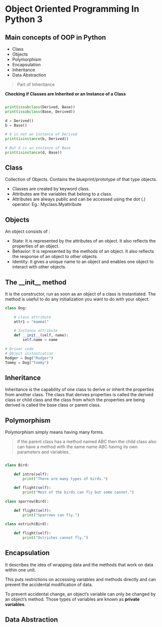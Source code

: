 # Object Oriented Programming In Python 3
## Main concepts of OOP in Python
* Class
* Objects
* Polymorphism
* Encapsulation
* Inheritance
* Data Abstraction


> Part of Inheritance

__Checking if Classes are Inherited or an Instance of a Class__
```python

print(issubclass(Derived, Base))
print(issubclass(Base, Derived))
  
d = Derived()
b = Base()
  
# b is not an instance of Derived
print(isinstance(b, Derived))
  
# But d is an instance of Base
print(isinstance(d, Base))

```
## Class
Collection of Objects. Contains the blueprint/prototype of that type objects.

* Classes are created by keyword class.
* Attributes are the variables that belong to a class.
* Attributes are always public and can be accessed using the dot (.) operator. Eg.: Myclass.Myattribute

## Objects
An object consists of :

* State: It is represented by the attributes of an object. It also reflects the properties of an object.
* Behavior: It is represented by the methods of an object. It also reflects the response of an object to other objects.
* Identity: It gives a unique name to an object and enables one object to interact with other objects.

## The ____init\_\___ method 
It is the constructor, run as soon as an object of a class is instantiated. The method is useful to do any initialization you want to do with your object. 

```python
class Dog:
 
    # class attribute
    attr1 = "mammal"
 
    # Instance attribute
    def __init__(self, name):
        self.name = name
 
# Driver code
# Object instantiation
Rodger = Dog("Rodger")
Tommy = Dog("Tommy")
```

## Inheritance
Inheritance is the capability of one class to derive or inherit the properties from another class. The class that derives properties is called the derived class or child class and the class from which the properties are being derived is called the base class or parent class.

## Polymorphism
Polymorphism simply means having many forms. 

>if the parent class has a method named ABC then the child class also can have a method with the same name ABC having its own parameters and variables.
```python

class Bird:
   
    def intro(self):
        print("There are many types of birds.")
 
    def flight(self):
        print("Most of the birds can fly but some cannot.")
 
class sparrow(Bird):
   
    def flight(self):
        print("Sparrows can fly.")
 
class ostrich(Bird):
 
    def flight(self):
        print("Ostriches cannot fly.")

```
## Encapsulation
It describes the idea of wrapping data and the methods that work on data within one unit.

 This puts restrictions on accessing variables and methods directly and can prevent the accidental modification of data.
 
  To prevent accidental change, an object’s variable can only be changed by an object’s method. Those types of variables are known as __private variables__.

## Data Abstraction

